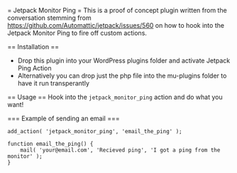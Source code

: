 = Jetpack Monitor Ping =
This is a proof of concept plugin written from the conversation stemming from https://github.com/Automattic/jetpack/issues/560 on how to hook into the Jetpack Monitor Ping to fire off custom actions.

== Installation ==
* Drop this plugin into your WordPress plugins folder and activate Jetpack Ping Action
* Alternatively you can drop just the php file into the mu-plugins folder to have it run transperantly

== Usage ==
Hook into the `jetpack_monitor_ping` action and do what you want!

=== Example of sending an email ===
```
add_action( 'jetpack_monitor_ping', 'email_the_ping' );

function email_the_ping() {
	mail( 'your@email.com', 'Recieved ping', 'I got a ping from the monitor' );
}
```
